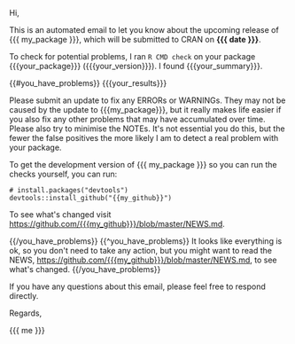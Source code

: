 Hi,

This is an automated email to let you know about the upcoming release of {{{ my_package }}}, which will be submitted to CRAN on __{{{ date }}}__. 

To check for potential problems, I ran `R CMD check` on your package {{{your_package}}} ({{{your_version}}}). I found {{{your_summary}}}.

{{#you_have_problems}}
{{{your_results}}}

Please submit an update to fix any ERRORs or WARNINGs. They may not be caused by the update to {{{my_package}}}, but it really makes life easier if you also fix any other problems that may have accumulated over time. Please also try to minimise the NOTEs. It's not essential you do this, but the fewer the false positives the more likely I am to detect a real problem with your package. 

To get the development version of {{{ my_package }}} so you can run the checks yourself, you can run:

    # install.packages("devtools")
    devtools::install_github("{{my_github}}")
    
To see what's changed visit <https://github.com/{{{my_github}}}/blob/master/NEWS.md>.

{{/you_have_problems}}
{{^you_have_problems}}
It looks like everything is ok, so you don't need to take any action, but you might want to read the NEWS, <https://github.com/{{{my_github}}}/blob/master/NEWS.md>, to see what's changed.
{{/you_have_problems}}

If you have any questions about this email, please feel free to respond directly.

Regards,

{{{ me }}}
